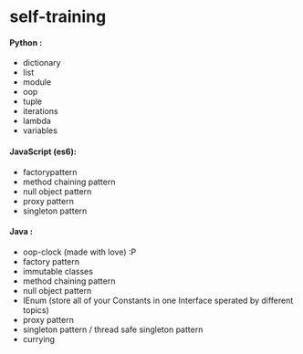 # self-training

#### Python : 
- dictionary
- list 
- module
- oop 
- tuple
- iterations
- lambda 
- variables

#### JavaScript (es6):
- factorypattern
- method chaining pattern
- null object pattern
- proxy pattern
- singleton pattern

#### Java :
- oop-clock (made with love) :P
- factory pattern
- immutable classes
- method chaining pattern
- null object pattern
- IEnum (store all of your Constants in one Interface sperated by different topics)
- proxy pattern
- singleton pattern / thread safe singleton pattern
- currying
